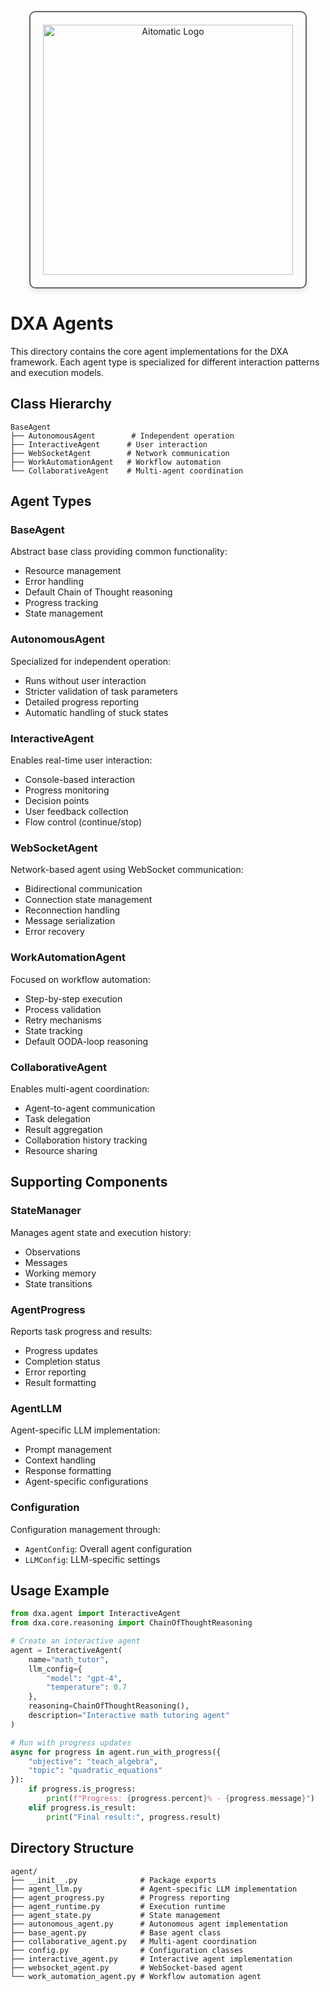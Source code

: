 <!-- markdownlint-disable MD041 -->
<!-- markdownlint-disable MD033 -->
<p align="center">
    <img src="https://cdn.prod.website-files.com/62a10970901ba826988ed5aa/62d942adcae82825089dabdb_aitomatic-logo-black.png" alt="Aitomatic Logo" width="400" style="border: 2px solid #666; border-radius: 10px; padding: 20px; box-shadow: 0 4px 8px rgba(0,0,0,0.1);"/>
</p>

# DXA Agents

This directory contains the core agent implementations for the DXA framework. Each agent type is specialized for different interaction patterns and execution models.

## Class Hierarchy

```text
BaseAgent
├── AutonomousAgent        # Independent operation
├── InteractiveAgent      # User interaction
├── WebSocketAgent        # Network communication
├── WorkAutomationAgent   # Workflow automation
└── CollaborativeAgent    # Multi-agent coordination
```

## Agent Types

### BaseAgent

Abstract base class providing common functionality:

- Resource management
- Error handling
- Default Chain of Thought reasoning
- Progress tracking
- State management

### AutonomousAgent

Specialized for independent operation:

- Runs without user interaction
- Stricter validation of task parameters
- Detailed progress reporting
- Automatic handling of stuck states

### InteractiveAgent

Enables real-time user interaction:

- Console-based interaction
- Progress monitoring
- Decision points
- User feedback collection
- Flow control (continue/stop)

### WebSocketAgent

Network-based agent using WebSocket communication:

- Bidirectional communication
- Connection state management
- Reconnection handling
- Message serialization
- Error recovery

### WorkAutomationAgent

Focused on workflow automation:

- Step-by-step execution
- Process validation
- Retry mechanisms
- State tracking
- Default OODA-loop reasoning

### CollaborativeAgent

Enables multi-agent coordination:

- Agent-to-agent communication
- Task delegation
- Result aggregation
- Collaboration history tracking
- Resource sharing

## Supporting Components

### StateManager

Manages agent state and execution history:

- Observations
- Messages
- Working memory
- State transitions

### AgentProgress

Reports task progress and results:

- Progress updates
- Completion status
- Error reporting
- Result formatting

### AgentLLM

Agent-specific LLM implementation:

- Prompt management
- Context handling
- Response formatting
- Agent-specific configurations

### Configuration

Configuration management through:

- `AgentConfig`: Overall agent configuration
- `LLMConfig`: LLM-specific settings

## Usage Example

```python
from dxa.agent import InteractiveAgent
from dxa.core.reasoning import ChainOfThoughtReasoning

# Create an interactive agent
agent = InteractiveAgent(
    name="math_tutor",
    llm_config={
        "model": "gpt-4",
        "temperature": 0.7
    },
    reasoning=ChainOfThoughtReasoning(),
    description="Interactive math tutoring agent"
)

# Run with progress updates
async for progress in agent.run_with_progress({
    "objective": "teach_algebra",
    "topic": "quadratic_equations"
}):
    if progress.is_progress:
        print(f"Progress: {progress.percent}% - {progress.message}")
    elif progress.is_result:
        print("Final result:", progress.result)
```

## Directory Structure

```text
agent/
├── __init__.py              # Package exports
├── agent_llm.py             # Agent-specific LLM implementation
├── agent_progress.py        # Progress reporting
├── agent_runtime.py         # Execution runtime
├── agent_state.py           # State management
├── autonomous_agent.py      # Autonomous agent implementation
├── base_agent.py            # Base agent class
├── collaborative_agent.py   # Multi-agent coordination
├── config.py                # Configuration classes
├── interactive_agent.py     # Interactive agent implementation
├── websocket_agent.py       # WebSocket-based agent
└── work_automation_agent.py # Workflow automation agent
```
